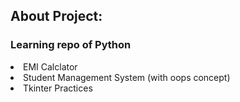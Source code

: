 ## About Project:

### Learning repo of Python

<li> EMI Calclator </li>
<li> Student Management System (with oops concept) </li>
<li> Tkinter Practices </li>

